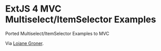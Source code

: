 # ExtJS 4 MVC Multiselect/ItemSelector Examples #

Ported Multiselect/ItemSelector Examples to MVC

Via [Loiane Groner](http://loianegroner.com/).
